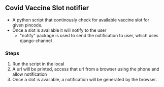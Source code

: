 ## Covid Vaccine Slot notifier
- A python script that continously check for available vaccine slot for given pincode.
- Once a slot is available it will notify to the user
  - "notify" package is used to send the notification to user, which uses django-channel

### Steps
1. Run the script in the local
2. A url will be printed, access that url from a browser using the phone and allow notification
3. Once a slot is available, a notification will be generated by the browser.

